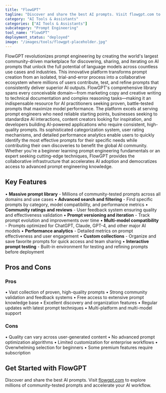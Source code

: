 ```yaml
---
title: "FlowGPT"
tagline: "Discover and share the best AI prompts. Visit flowgpt.com to explore millions..."
category: "AI Tools & Assistants"
categories: ["AI Tools & Assistants"]
subcategory: "Prompt Engineering"
tool_name: "FlowGPT"
deployment_status: "deployed"
image: "/images/tools/flowgpt-placeholder.jpg"
---
```

FlowGPT revolutionizes prompt engineering by creating the world's largest community-driven marketplace for discovering, sharing, and iterating on AI prompts that unlock the full potential of language models across countless use cases and industries. This innovative platform transforms prompt creation from an isolated, trial-and-error process into a collaborative ecosystem where millions of users contribute, test, and refine prompts that consistently deliver superior AI outputs. FlowGPT's comprehensive library spans every conceivable domain—from marketing copy and creative writing to technical documentation and complex reasoning tasks—making it an indispensable resource for AI practitioners seeking proven, battle-tested prompts that maximize model performance. The platform excels at serving prompt engineers who need reliable starting points, businesses seeking to standardize AI interactions, content creators looking for inspiration, and developers building AI-powered applications who require consistent, high-quality prompts. Its sophisticated categorization system, user rating mechanisms, and detailed performance analytics enable users to quickly identify the most effective prompts for their specific needs while contributing their own discoveries to benefit the global AI community. Whether you're a beginner learning prompt engineering fundamentals or an expert seeking cutting-edge techniques, FlowGPT provides the collaborative infrastructure that accelerates AI adoption and democratizes access to advanced prompt engineering knowledge.

## Key Features

• **Massive prompt library** - Millions of community-tested prompts across all domains and use cases
• **Advanced search and filtering** - Find specific prompts by category, model compatibility, and performance metrics
• **Community ratings and reviews** - User feedback system ensuring quality and effectiveness validation
• **Prompt versioning and iteration** - Track prompt evolution and improvements over time
• **Multi-model compatibility** - Prompts optimized for ChatGPT, Claude, GPT-4, and other major AI models
• **Performance analytics** - Detailed metrics on prompt effectiveness and user engagement
• **Custom collections** - Organize and save favorite prompts for quick access and team sharing
• **Interactive prompt testing** - Built-in environment for testing and refining prompts before deployment

## Pros and Cons

### Pros
• Vast collection of proven, high-quality prompts
• Strong community validation and feedback systems
• Free access to extensive prompt knowledge base
• Excellent discovery and organization features
• Regular updates with latest prompt techniques
• Multi-platform and multi-model support

### Cons
• Quality can vary across user-generated content
• No advanced prompt optimization algorithms
• Limited customization for enterprise workflows
• Overwhelming selection for beginners
• Some premium features require subscription

## Get Started with FlowGPT

Discover and share the best AI prompts. Visit [flowgpt.com](https://flowgpt.com) to explore millions of community-tested prompts and accelerate your AI workflow.